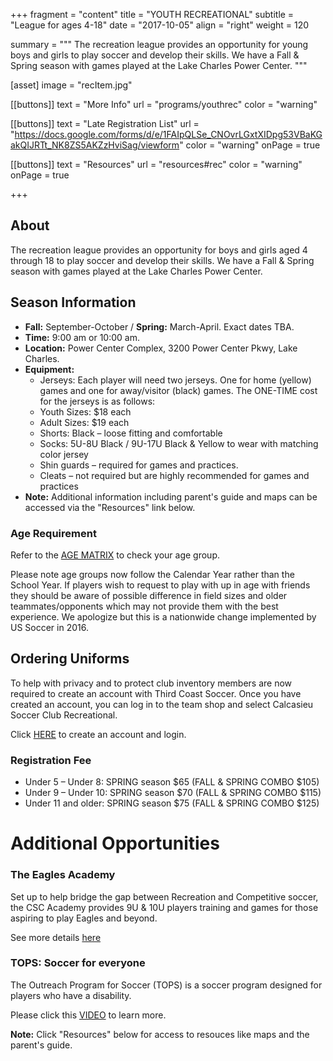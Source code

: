 +++
fragment = "content"
title = "YOUTH RECREATIONAL"
subtitle = "League for ages 4-18"
date = "2017-10-05"
align = "right"
weight = 120

summary = """
The recreation league provides an opportunity for young boys and girls to play soccer and develop their skills. We have a Fall & Spring season with games played at the Lake Charles Power Center.
"""

[asset]
  image = "recItem.jpg"

[[buttons]]
  text = "More Info"
  url = "programs/youthrec"
  color = "warning"

[[buttons]]
  text = "Late Registration List"
  url = "https://docs.google.com/forms/d/e/1FAIpQLSe_CNOvrLGxtXIDpg53VBaKGakQIJRTt_NK8ZS5AKZzHviSag/viewform"
  color = "warning"
  onPage = true

  
[[buttons]]
  text = "Resources"
  url = "resources#rec"
  color = "warning"
  onPage = true

+++

## About

The recreation league provides an opportunity for boys and girls aged 4 through 18 to play soccer and develop their skills. We have a Fall & Spring season with games played at the Lake Charles Power Center.

## Season Information

- **Fall:** September-October / **Spring:** March-April. Exact dates TBA.
- **Time:** 9:00 am or 10:00 am.
- **Location:** Power Center Complex, 3200 Power Center Pkwy, Lake Charles.
- **Equipment:** 
   - Jerseys: Each player will need two jerseys. One for home (yellow) games and one for away/visitor (black) games. The ONE-TIME cost for the jerseys is as follows:
    - Youth Sizes:  $18 each
    - Adult Sizes:  $19 each
  - Shorts: Black – loose fitting and comfortable
  - Socks: 5U-8U Black / 9U-17U Black & Yellow to wear with matching color jersey
  - Shin guards – required for games and practices.
  - Cleats – not required but are highly recommended for games and practices
- **Note:** Additional information including parent's guide and maps can be accessed via the "Resources" link below.

### Age Requirement

Refer to the [AGE MATRIX](resources/AGE-MATRIX-2016-2024-1.pdf) to check your age group.

Please note age groups now follow the Calendar Year rather than the School Year. If players wish to request to play with up in age with friends they should be aware of possible difference in field sizes and older teammates/opponents which may not provide them with the best experience. We apologize but this is a nationwide change implemented by US Soccer in 2016. 

## Ordering Uniforms

To help with privacy and to protect club inventory members are now required to create an account with Third Coast Soccer. Once you have created an account, you can log in to the team shop and select Calcasieu Soccer Club Recreational.

Click [HERE](https://thirdcoastsoccer.net/collections/calcasieu-soccer-club-recreational) to create an account and login.

### Registration Fee

 - Under 5 – Under 8:  SPRING season $65 (FALL & SPRING COMBO $105)
 - Under 9 – Under 10: SPRING season $70 (FALL & SPRING COMBO $115) 
 - Under 11 and older:  SPRING season $75 (FALL & SPRING COMBO $125) 

# Additional Opportunities

### The Eagles Academy

Set up to help bridge the gap between Recreation and Competitive soccer, the CSC Academy provides 9U & 10U players training and games for those aspiring to play Eagles and beyond.

See more details [here](eagles)

### TOPS: Soccer for everyone
The Outreach Program for Soccer (TOPS) is a soccer program designed for players who have a disability. 

Please click this [VIDEO](http://www.usyouthsoccer.org/programs/topsoccer/) to learn more.

**Note:** Click "Resources" below for access to resouces like maps and the parent's guide.